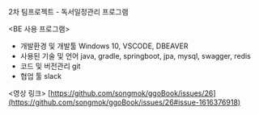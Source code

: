 2차 팀프로젝트 - 독서일정관리 프로그램

<BE 사용 프로그램>
- 개발환경 및 개발툴
Windows 10, VSCODE, DBEAVER
- 사용된 기술 및 언어 
java, gradle, springboot, jpa, mysql, swagger, redis
- 코드 및 버전관리
git
- 협업 툴
slack

<영상 링크>
[https://github.com/songmok/ggoBook/issues/26](https://github.com/songmok/ggoBook/issues/26#issue-1616376918)
